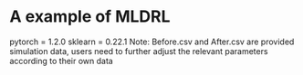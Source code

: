# A example of MLDRL
pytorch = 1.2.0
sklearn = 0.22.1
Note:
Before.csv and After.csv are provided simulation data, users need to further adjust the relevant parameters according to their own data
